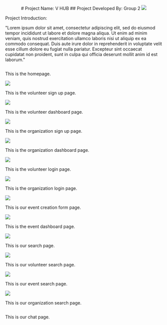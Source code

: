 <p align = "center">
# Project Name: V  HUB
## Project Developed By: Group 2
<img src = "https://github.com/iub-cse-shq/v-hub/blob/master/public/images/logo.png">
</p>
Project Introduction:

"Lorem ipsum dolor sit amet, consectetur adipiscing elit, sed do eiusmod tempor incididunt ut labore et dolore magna aliqua. Ut enim ad minim veniam, quis nostrud exercitation ullamco laboris nisi ut aliquip ex ea commodo consequat. Duis aute irure dolor in reprehenderit in voluptate velit esse cillum dolore eu fugiat nulla pariatur. Excepteur sint occaecat cupidatat non proident, sunt in culpa qui officia deserunt mollit anim id est laborum."

<img src = "">

This is the homepage.

<img src = "https://github.com/iub-cse-shq/v-hub/blob/master/public/images/readme%20images/Volunteer_SignUp.png">

This is the volunteer sign up page.

<img src = "https://github.com/iub-cse-shq/v-hub/blob/master/public/images/readme%20images/Volunteer_Dashboard.png">

This is the volunteer dashboard page.

<img src = "https://github.com/iub-cse-shq/v-hub/blob/master/public/images/readme%20images/Organization_SignUp.png">

This is the organization sign up page.

<img src = "https://github.com/iub-cse-shq/v-hub/blob/master/public/images/readme%20images/Organization_Dashboard.png">

This is the organization dashboard page.

<img src = "https://github.com/iub-cse-shq/v-hub/blob/master/public/images/readme%20images/Vol_Login.png">

This is the volunteer login page.

<img src = "https://github.com/iub-cse-shq/v-hub/blob/master/public/images/readme%20images/Org_Login.png">

This is the organization login page.

<img src = "https://github.com/iub-cse-shq/v-hub/blob/master/public/images/readme%20images/Event_Create_Form.png">

This is our event creation form page.

<img src = "https://github.com/iub-cse-shq/v-hub/blob/master/public/images/readme%20images/Event.png">

This is the event dashboard page.

<img src = "https://github.com/iub-cse-shq/v-hub/blob/master/public/images/readme%20images/search.png">

This is our search page.

<img src = "https://github.com/iub-cse-shq/v-hub/blob/master/public/images/readme%20images/v_search.png">

This is our volunteer search page.

<img src = "https://github.com/iub-cse-shq/v-hub/blob/master/public/images/readme%20images/e_search.png">

This is our event search page.

<img src = "https://github.com/iub-cse-shq/v-hub/blob/master/public/images/readme%20images/o_search.png">

This is our organization search page.

<img src = "">

This is our chat page.